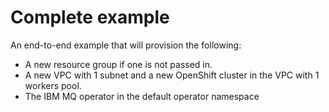 # Complete example

An end-to-end example that will provision the following:
- A new resource group if one is not passed in.
- A new VPC with 1 subnet and a new OpenShift cluster in the VPC with 1 workers pool.
- The IBM MQ operator in the default operator namespace
